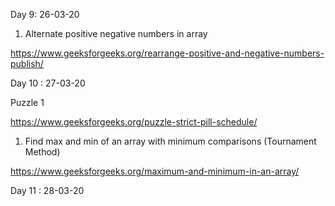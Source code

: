Day 9: 26-03-20

1. Alternate positive negative numbers in array

https://www.geeksforgeeks.org/rearrange-positive-and-negative-numbers-publish/

Day 10 : 27-03-20

Puzzle 1

https://www.geeksforgeeks.org/puzzle-strict-pill-schedule/

1. Find max and min of an array with minimum comparisons (Tournament Method)

https://www.geeksforgeeks.org/maximum-and-minimum-in-an-array/

Day 11 : 28-03-20



